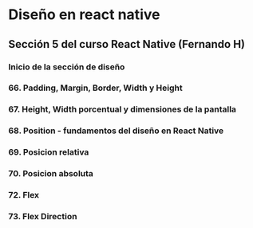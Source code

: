 # Diseño en react native
## Sección 5 del curso React Native (Fernando H)

### Inicio de la sección de diseño
### 66. Padding, Margin, Border, Width y Height
### 67. Height, Width porcentual y dimensiones de la pantalla
### 68. Position - fundamentos del diseño en React Native
### 69. Posicion relativa
### 70. Posicion absoluta
### 72. Flex
### 73. Flex Direction